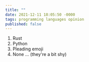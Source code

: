 ```yaml
---
title: ""
date: 2021-12-11 18:05:50 -0000
tags: programming languages opinion
published: false
---
```


1. Rust
2. Python
3. Pleading emoji
4. None ... (they're a bit shy)
